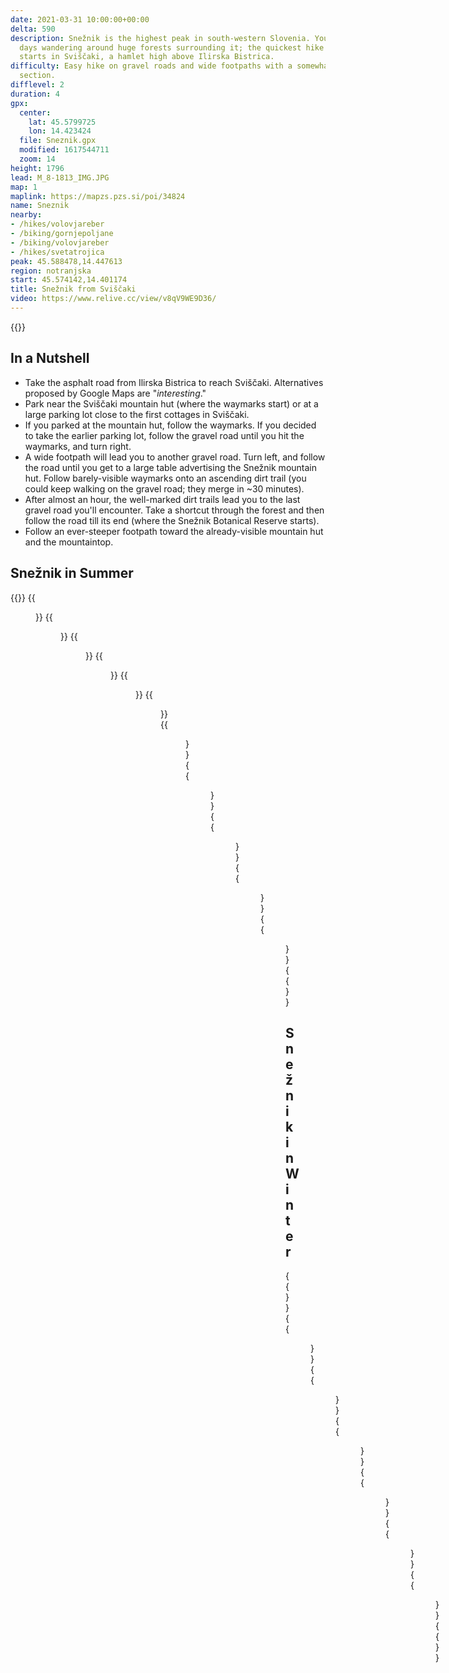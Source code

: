```yaml
---
date: 2021-03-31 10:00:00+00:00
delta: 590
description: Snežnik is the highest peak in south-western Slovenia. You could spend
  days wandering around huge forests surrounding it; the quickest hike to the peak
  starts in Sviščaki, a hamlet high above Ilirska Bistrica.
difficulty: Easy hike on gravel roads and wide footpaths with a somewhat steeper last
  section.
difflevel: 2
duration: 4
gpx:
  center:
    lat: 45.5799725
    lon: 14.423424
  file: Sneznik.gpx
  modified: 1617544711
  zoom: 14
height: 1796
lead: M_8-1813_IMG.JPG
map: 1
maplink: https://mapzs.pzs.si/poi/34824
name: Sneznik
nearby:
- /hikes/volovjareber
- /biking/gornjepoljane
- /biking/volovjareber
- /hikes/svetatrojica
peak: 45.588478,14.447613
region: notranjska
start: 45.574142,14.401174
title: Snežnik from Sviščaki
video: https://www.relive.cc/view/v8qV9WE9D36/
---
```

{{<hike-details description="yes">}}

## In a Nutshell

* Take the asphalt road from Ilirska Bistrica to reach Sviščaki. Alternatives proposed by Google Maps are "*interesting*."
* Park near the Sviščaki mountain hut (where the waymarks start) or at a large parking lot close to the first cottages in Sviščaki.
* If you parked at the mountain hut, follow the waymarks. If you decided to take the earlier parking lot, follow the gravel road until you hit the waymarks, and turn right.
* A wide footpath will lead you to another gravel road. Turn left, and follow the road until you get to a large table advertising the Snežnik mountain hut. Follow barely-visible waymarks onto an ascending dirt trail (you could keep walking on the gravel road; they merge in ~30 minutes).
* After almost an hour, the well-marked dirt trails lead you to the last gravel road you'll encounter. Take a shortcut through the forest and then follow the road till its end (where the Snežnik Botanical Reserve starts).
* Follow an ever-steeper footpath toward the already-visible mountain hut and the mountaintop.

## Snežnik in Summer

{{<gallery>}}
{{<figure src="M_7-1736_IMG.JPG">}}
{{<figure src="M_7-1737_IMG.JPG">}}
{{<figure src="M_8-1893_IMG.JPG">}}
{{<figure src="M_8-1803_IMG.JPG">}}
{{<figure src="M_8-1813_IMG.JPG">}}
{{<figure src="M_8-1890_IMG.JPG">}}
{{<figure src="M_8-1831_IMG.JPG">}}
{{<figure src="M_8-1867_IMG.JPG">}}
{{<figure src="M_8-1837_IMG.JPG">}}
{{<figure src="M_8-1847_IMG.JPG">}}
{{<figure src="M_8-1804_IMG.JPG">}}
{{</gallery>}}

## Snežnik in Winter

{{<gallery>}}
{{<figure src="Zima/M_6_0654.JPG">}}
{{<figure src="Zima/M_6_0656.JPG">}}
{{<figure src="Zima/M_6_0658.JPG">}}
{{<figure src="Zima/M_6_0663.JPG">}}
{{<figure src="Zima/M_6_0666.JPG">}}
{{<figure src="Zima/M_6_0684.JPG">}}
{{</gallery>}}

